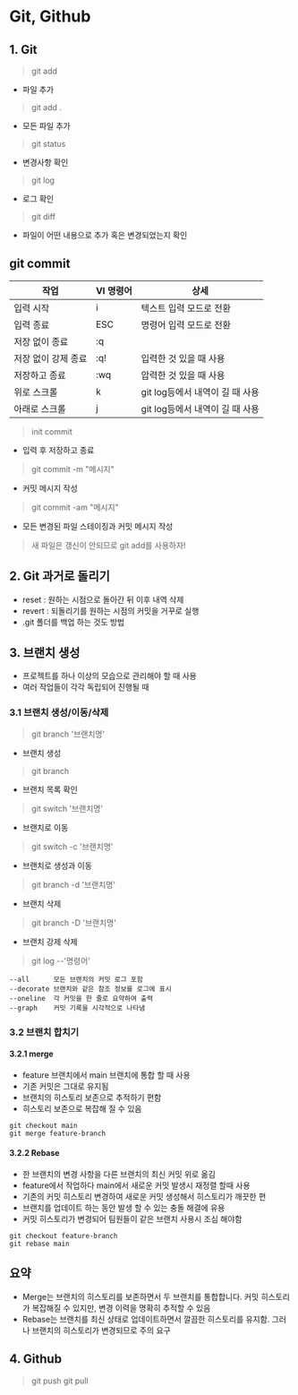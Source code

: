 Git, Github
======================
## 1. Git
>git add
* 파일 추가
>git add .
* 모든 파일 추가
>git status
* 변경사항 확인
>git log
* 로그 확인
>git diff
* 파일이 어떤 내용으로 추가 혹은 변경되었는지 확인

git commit
-------
|작업|VI 명령어|상세|
|------|---|---|
|입력 시작|i|텍스트 입력 모드로 전환|
|입력 종료|ESC|명령어 입력 모드로 전환|
|저장 없이 종료|:q||
|저장 없이 강제 종료|:q!|입력한 것 있을 때 사용|
|저장하고 종료|:wq|압력한 것 있을 때 사용|
|위로 스크롤|k|git log등에서 내역이 길 때 사용|
|아래로 스크롤|j|git log등에서 내역이 길 때 사용|

>init commit           
* 입력 후 저장하고 종료
>git commit -m "메시지"
* 커밋 메시지 작성
>git commit -am "메시지"
* 모든 변경된 파일 스테이징과 커밋 메시지 작성

>새 파일은 갱신이 안되므로 git add를 사용하자!

## 2. Git 과거로 돌리기
* reset  : 원하는 시점으로 돌아간 뒤 이후 내역 삭제
* revert : 되돌리기를 원하는 시점의 커밋을 거꾸로 실행
* .git 폴더를 백업 하는 것도 방법

## 3. 브랜치 생성
* 프로젝트를 하나 이상의 모습으로 관리해야 할 때 사용
* 여러 작업들이 각각 독립되어 진행될 때

### 3.1 브랜치 생성/이동/삭제
>git branch '브랜치명'    
* 브랜치 생성
>git branch              
* 브랜치 목록 확인
>git switch '브랜치명'    
* 브랜치로 이동
>git switch -c '브랜치명' 
* 브랜치로 생성과 이동
>git branch -d '브랜치명' 
* 브랜치 삭제
>git branch -D '브랜치명' 
* 브랜치 강제 삭제
>git log --'명령어' 
```
--all      모든 브랜치의 커밋 로그 포함
--decorate 브랜치와 같은 참조 정보를 로그에 표시
--oneline  각 커밋을 한 줄로 요약하여 출력
--graph    커밋 기록을 시각적으로 나타냄
```

### 3.2 브랜치 합치기
#### 3.2.1 merge
* feature 브랜치에서 main 브랜치에 통합 할 때 사용
* 기존 커밋은 그대로 유지됨
* 브랜치의 히스토리 보존으로 추적하기 편함
* 히스토리 보존으로 복잡해 질 수 있음
```
git checkout main
git merge feature-branch
```

#### 3.2.2 Rebase
* 한 브랜치의 변경 사항을 다른 브랜치의 최신 커밋 위로 옮김
* feature에서 작업하다 main에서 새로운 커밋 발생시 재정렬 할때 사용
* 기존의 커밋 히스토리 변경하여 새로운 커밋 생성해서 히스토리가 깨끗한 편
* 브랜치를 업데이트 하는 동안 발생 할 수 있는 충돌 해결에 유용
* 커밋 히스토리가 변경되어 팀원들이 같은 브랜치 사용시 조심 해야함
```
git checkout feature-branch
git rebase main
```
## 요약
* Merge는 브랜치의 히스토리를 보존하면서 두 브랜치를 통합합니다. 커밋 히스토리가 복잡해질 수 있지만, 변경 이력을 명확히 추적할 수 있음
* Rebase는 브랜치를 최신 상태로 업데이트하면서 깔끔한 히스토리를 유지함. 그러나 브랜치의 히스토리가 변경되므로 주의 요구

## 4. Github
>git push
>git pull
